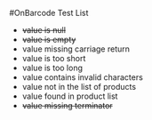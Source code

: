 #OnBarcode Test List

- ~~value is null~~
- ~~value is empty~~
- value missing carriage return
- value is too short
- value is too long
- value contains invalid characters
- value not in the list of products
- value found in product list
- ~~value missing terminator~~
